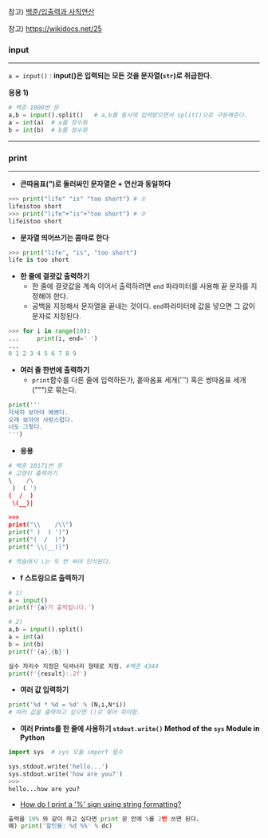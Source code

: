 참고) [백준/입출력과 사칙연산](https://www.acmicpc.net/step/1)

참고) https://wikidocs.net/25



### input

---

`a = input()` : **input()은 입력되는 모든 것을 문자열(`str`)로 취급한다.**



**응용 1)**

```python
# 백준 1000번 문
a,b = input().split()	# a,b를 동시에 입력받으면서 split()으로 구분해준다.
a = int(a)	# a를 정수화
b = int(b)	# b를 정수화
```

---



### print

---



- **큰따옴표(")로 둘러싸인 문자열은 + 연산과 동일하다**

```python
>>> print("life" "is" "too short") # ①
lifeistoo short
>>> print("life"+"is"+"too short") # ②
lifeistoo short
```



- **문자열 띄어쓰기는 콤마로 한다**

```python
>>> print("life", "is", "too short")
life is too short
```



- **한 줄에 결괏값 출력하기**
  - 한 줄에 결괏값을 계속 이어서 출력하려면 `end` 파라미터를 사용해 끝 문자를 지정해야 한다.
  - 공백을 지정해서 문자열을 끝내는 것이다. `end`파라미터에 값을 넣으면 그 값이  문자로 지정된다.

```python
>>> for i in range(10):
...     print(i, end=' ')
...
0 1 2 3 4 5 6 7 8 9
```



- **여러 줄 한번에 출력하기**
  - `print`함수를 다른 줄에 입력하든가, 홑따옴표 세개(''') 혹은 쌍따옴표 세개(""")로 묶는다.

```python
print('''
자세히 보아야 예쁘다.
오래 보아야 사랑스럽다.
너도 그렇다.
''')
```



- **응용**

```python
# 백준 10171번 문
# 고양이 출력하기
\    /\
 )  ( ')
(  /  )
 \(__)|

>>>
print("\\    /\\")
print(" )  ( ')")
print("(  /  )")
print(" \\(__)|")

# 역슬래시 \는 두 번 써야 인식된다.
```



- **f 스트링으로 출력하기**

```python
# 1)
a = input()
print(f'{a}가 출력됩니다.')

# 2)
a,b = input().split()
a = int(a)
b = int(b)
print(f'{a},{b}')
```

```python
실수 자리수 지정은 딕셔너리 형태로 지정. #백준 4344
print(f'{result}:.2f')
```



- **여러 값 입력하기**

```python
print('%d * %d = %d' % (N,i,N*i))
# 여러 값을 출력하고 싶으면 ()로 묶어 줘야함.
```



- **여러 Prints를 한 줄에 사용하기 `stdout.write()` Method of the `sys` Module in Python**

```python
import sys	# sys 모듈 import 필수

sys.stdout.write('hello...')
sys.stdout.write('how are you?')
>>>
hello...how are you?
```



- [How do I print a '%' sign using string formatting?](https://stackoverflow.com/questions/28343745/how-do-i-print-a-sign-using-string-formatting)

```python
출력을 10% 와 같이 하고 싶다면 print 문 안에 %를 2번 쓰면 된다.
예) print('할인율: %d %%' % dc)
```

